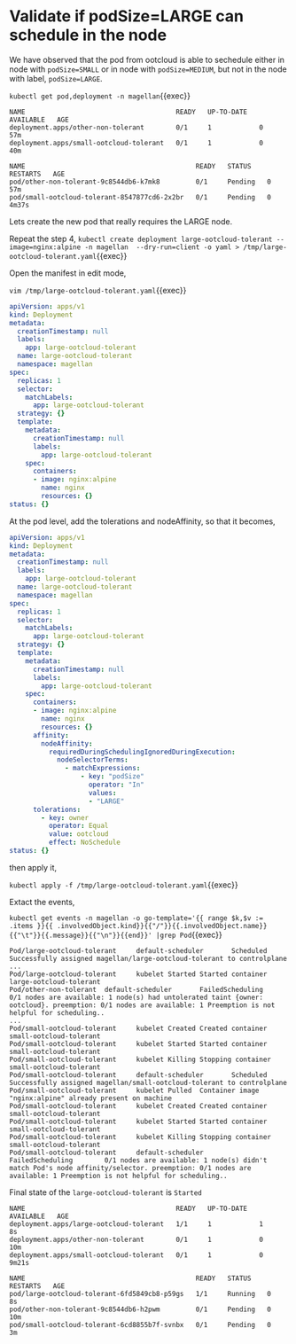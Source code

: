 # Validate if podSize=LARGE can schedule in the node

We have observed that the pod from ootcloud is able to sechedule either in node with `podSize=SMALL` or in node with `podSize=MEDIUM`, but not in the node with label, `podSize=LARGE`.

`kubectl get pod,deployment -n magellan`{{exec}}

```text
NAME                                      READY   UP-TO-DATE   AVAILABLE   AGE
deployment.apps/other-non-tolerant        0/1     1            0           57m
deployment.apps/small-ootcloud-tolerant   0/1     1            0           40m

NAME                                           READY   STATUS    RESTARTS   AGE
pod/other-non-tolerant-9c8544db6-k7mk8         0/1     Pending   0          57m
pod/small-ootcloud-tolerant-8547877cd6-2x2br   0/1     Pending   0          4m37s
```

Lets create the new pod that really requires the LARGE node.

Repeat the step 4,
`kubectl create deployment large-ootcloud-tolerant --image=nginx:alpine -n magellan  --dry-run=client -o yaml > /tmp/large-ootcloud-tolerant.yaml`{{exec}}

Open the manifest in edit mode,

`vim /tmp/large-ootcloud-tolerant.yaml`{{exec}}

```yaml
apiVersion: apps/v1
kind: Deployment
metadata:
  creationTimestamp: null
  labels:
    app: large-ootcloud-tolerant
  name: large-ootcloud-tolerant
  namespace: magellan
spec:
  replicas: 1
  selector:
    matchLabels:
      app: large-ootcloud-tolerant
  strategy: {}
  template:
    metadata:
      creationTimestamp: null
      labels:
        app: large-ootcloud-tolerant
    spec:
      containers:
      - image: nginx:alpine
        name: nginx
        resources: {}
status: {}
```

At the pod level, add the tolerations and nodeAffinity, so that it becomes,

```yaml
apiVersion: apps/v1
kind: Deployment
metadata:
  creationTimestamp: null
  labels:
    app: large-ootcloud-tolerant
  name: large-ootcloud-tolerant
  namespace: magellan
spec:
  replicas: 1
  selector:
    matchLabels:
      app: large-ootcloud-tolerant
  strategy: {}
  template:
    metadata:
      creationTimestamp: null
      labels:
        app: large-ootcloud-tolerant
    spec:
      containers:
      - image: nginx:alpine
        name: nginx
        resources: {}
      affinity:
        nodeAffinity:
          requiredDuringSchedulingIgnoredDuringExecution:
            nodeSelectorTerms:
              - matchExpressions:
                  - key: "podSize"
                    operator: "In"
                    values: 
                    - "LARGE"
      tolerations:
        - key: owner
          operator: Equal
          value: ootcloud
          effect: NoSchedule
status: {}
```

then apply it,

`kubectl apply -f /tmp/large-ootcloud-tolerant.yaml`{{exec}}

Extact the events,

`kubectl get events -n magellan -o go-template='{{ range $k,$v := .items }}{{ .involvedObject.kind}}{{"/"}}{{.involvedObject.name}}{{"\t"}}{{.message}}{{"\n"}}{{end}}' |grep Pod`{{exec}}

```text
Pod/large-ootcloud-tolerant     default-scheduler       Scheduled       Successfully assigned magellan/large-ootcloud-tolerant to controlplane
...
Pod/large-ootcloud-tolerant     kubelet Started Started container large-ootcloud-tolerant
Pod/other-non-tolerant  default-scheduler       FailedScheduling        0/1 nodes are available: 1 node(s) had untolerated taint {owner: ootcloud}. preemption: 0/1 nodes are available: 1 Preemption is not helpful for scheduling..
...
Pod/small-ootcloud-tolerant     kubelet Created Created container small-ootcloud-tolerant
Pod/small-ootcloud-tolerant     kubelet Started Started container small-ootcloud-tolerant
Pod/small-ootcloud-tolerant     kubelet Killing Stopping container small-ootcloud-tolerant
Pod/small-ootcloud-tolerant     default-scheduler       Scheduled       Successfully assigned magellan/small-ootcloud-tolerant to controlplane
Pod/small-ootcloud-tolerant     kubelet Pulled  Container image "nginx:alpine" already present on machine
Pod/small-ootcloud-tolerant     kubelet Created Created container small-ootcloud-tolerant
Pod/small-ootcloud-tolerant     kubelet Started Started container small-ootcloud-tolerant
Pod/small-ootcloud-tolerant     kubelet Killing Stopping container small-ootcloud-tolerant
Pod/small-ootcloud-tolerant     default-scheduler       FailedScheduling        0/1 nodes are available: 1 node(s) didn't match Pod's node affinity/selector. preemption: 0/1 nodes are available: 1 Preemption is not helpful for scheduling..
```

Final state of the `large-ootcloud-tolerant` is `Started`

```text
NAME                                      READY   UP-TO-DATE   AVAILABLE   AGE
deployment.apps/large-ootcloud-tolerant   1/1     1            1           8s
deployment.apps/other-non-tolerant        0/1     1            0           10m
deployment.apps/small-ootcloud-tolerant   0/1     1            0           9m21s

NAME                                           READY   STATUS    RESTARTS   AGE
pod/large-ootcloud-tolerant-6fd5849cb8-p59gs   1/1     Running   0          8s
pod/other-non-tolerant-9c8544db6-h2pwm         0/1     Pending   0          10m
pod/small-ootcloud-tolerant-6cd8855b7f-svnbx   0/1     Pending   0          3m
```
